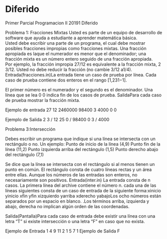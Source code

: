 # Diferido
Primer Parcial Programacion II 20191 Diferido

Problema 1: Fracciones Mixtas
Usted es parte de un equipo de desarrollo de software que ayuda a estudiante a aprender matemática básica.  
Usted  debe  escribir  una  parte  de  un  programa,  el  cual  debe  mostrar  posibles  fracciones impropias como fracciones mixtas. 
Una fracción apropiada es laque el numerador es menor que el denominador;  una  fracción  mixta  es  un  número  entero  seguido  de  una  fracción  apropiada.  
Por ejemplo, la fracción impropia 27/12 es equivalente a la fracción mixta, 2 3/12. Usted no debe reducir la fracción (no cambie 3/12 a1/4). 
Entrada(fracciones.in)La entrada tiene un caso de prueba por línea. Cada caso de prueba contiene dos enteros en el rango [1,231−1]. 

El primer número es el numerador y el segundo es el denominador. 
Una línea que se lea 0 0 indica fin de los casos de prueba.
SalidaPara cada caso de prueba mostrar la fracción mixta.

Ejemplo de entrada
27 12
2460000 98400
3 4000
0 0

Ejemplo de Salida
2 3 / 12
25 0 / 98400
0 3 / 4000

Problema 3:Intersección

Debes escribir un programa que indique si una línea se intersecta con un rectángulo o no.
Un ejemplo:
Punto de inicio de la línea (4,9)
Punto fin de la línea      (11,2)
Punto izquierda arriba del rectángulo (1,5)
Punto derecho abajo del rectángulo (7,1)

Se dice que la línea se intersecta con el rectángulo si al menos tienen un punto en común. 
El rectángulo consta de cuatro líneas rectas y un área entre ellas. 
Aunque los números de las entradas son enteros, no necesariamente son positivos.
Entrada(inter.in)
La entrada consta de n casos. La primera línea del archive contiene el número n. cada una de las líneas siguientes consta de un caso de entrada de la siguiente forma:xinicio yinicio xfin yfin xizquierdo yarriba xderecho yabajoLos ocho números están separados por un espacio en blanco. 
.Los términos arriba, izquierda y abajo, derecha no implican algún orden de las coordenadas. 

Salida(Pantalla)Para cada caso de entrada debe existir una línea con una letra “T” si existe intersección o una letra “F” en caso que no exista. 

Ejemplo de Entrada
1
4 9 11 2 1 5 7 1
Ejemplo de Salida
F

